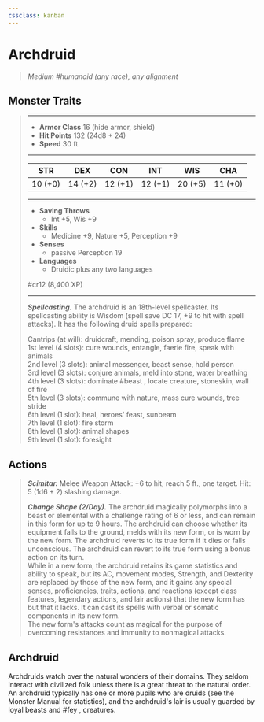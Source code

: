 ```yaml
---
cssclass: kanban
---
```


# Archdruid
>*Medium #humanoid (any race), any alignment*
## Monster Traits
>___
>- **Armor Class** 16 (hide armor, shield)
>- **Hit Points** 132 (24d8 + 24)
>- **Speed** 30 ft.
>___
>|STR|DEX|CON|INT|WIS|CHA|
>|:---:|:---:|:---:|:---:|:---:|:---:|
>|10 (+0)|14 (+2)|12 (+1)|12 (+1)|20 (+5)|11 (+0)|
>___
>- **Saving Throws**
>	 - Int +5, Wis +9
>- **Skills**
>	 - Medicine +9, Nature +5, Perception +9
>- **Senses**
>	 - passive Perception 19
>- **Languages**
>	 - Druidic plus any two languages
>
> #cr12 (8,400 XP)
>___
>***Spellcasting.*** The archdruid is an 18th-level spellcaster. Its spellcasting ability is Wisdom (spell save DC 17, +9 to hit with spell attacks). It has the following druid spells prepared:  
>
>Cantrips (at will): druidcraft, mending, poison spray, produce flame  
>1st level (4 slots): cure wounds, entangle, faerie fire, speak with animals  
>2nd level (3 slots): animal messenger, beast sense, hold person  
>3rd level (3 slots): conjure animals, meld into stone, water breathing  
>4th level (3 slots): dominate #beast , locate creature, stoneskin, wall of fire  
>5th level (3 slots): commune with nature, mass cure wounds, tree stride  
>6th level (1 slot): heal, heroes' feast, sunbeam  
>7th level (1 slot): fire storm  
>8th level (1 slot): animal shapes  
>9th level (1 slot): foresight  
>
## Actions
>***Scimitar.*** Melee Weapon Attack: +6 to hit, reach 5 ft., one target. Hit: 5 (1d6 + 2) slashing damage.  
>
>***Change Shape (2/Day).*** The archdruid magically polymorphs into a beast or elemental with a challenge rating of 6 or less, and can remain in this form for up to 9 hours. The archdruid can choose whether its equipment falls to the ground, melds with its new form, or is worn by the new form. The archdruid reverts to its true form if it dies or falls unconscious. The archdruid can revert to its true form using a bonus action on its turn.  
>While in a new form, the archdruid retains its game statistics and ability to speak, but its AC, movement modes, Strength, and Dexterity are replaced by those of the new form, and it gains any special senses, proficiencies, traits, actions, and reactions (except class features, legendary actions, and lair actions) that the new form has but that it lacks. It can cast its spells with verbal or somatic components in its new form.  
>The new form's attacks count as magical for the purpose of overcoming resistances and immunity to nonmagical attacks.
## Archdruid
Archdruids watch over the natural wonders of their domains. They seldom interact with civilized folk unless there is a great threat to the natural order. An archdruid typically has one or more pupils who are druids (see the Monster Manual for statistics), and the archdruid's lair is usually guarded by loyal beasts and #fey ,  creatures.